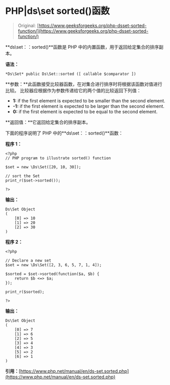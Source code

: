 # PHP|ds\set sorted()函数

> Original: [https://www.geeksforgeeks.org/php-dsset-sorted-function/](https://www.geeksforgeeks.org/php-dsset-sorted-function/)

**ds\set：：sorted()**函数是 PHP 中的内置函数，用于返回给定集合的排序副本。

**语法：**

```
*Ds\Set* public Ds\Set::sorted ([ callable $comparator ])

```

**参数：**此函数接受比较器函数，在对集合进行排序时将根据该函数对值进行比较。 比较器应根据作为参数传递给它的两个值的比较返回下列值：

*   **1:** if the first element is expected to be smaller than the second element.
*   **-1:** if the first element is expected to be larger than the second element.
*   **0:** if the first element is expected to be equal to the second element.

**返回值：**它返回给定集合的排序副本。

下面的程序说明了 PHP 中的**ds\set：：sorted()**函数：

**程序 1：**

```
<?php 
// PHP program to illustrate sorted() function 

$set = new \Ds\Set([20, 10, 30]); 

// sort the Set 
print_r($set->sorted()); 

?> 
```

**输出：**

```
Ds\Set Object
(
    [0] => 10
    [1] => 20
    [2] => 30
)

```

**程序 2：**

```
<?php 

// Declare a new set
$set = new \Ds\Set([2, 3, 6, 5, 7, 1, 4]); 

$sorted = $set->sorted(function($a, $b) {
    return $b <=> $a;
});

print_r($sorted);

?>
```

**输出：**

```
Ds\Set Object
(
    [0] => 7
    [1] => 6
    [2] => 5
    [3] => 4
    [4] => 3
    [5] => 2
    [6] => 1
)

```

**引用：**[https://www.php.net/manual/en/ds-set.sorted.php](https://www.php.net/manual/en/ds-set.sorted.php)
